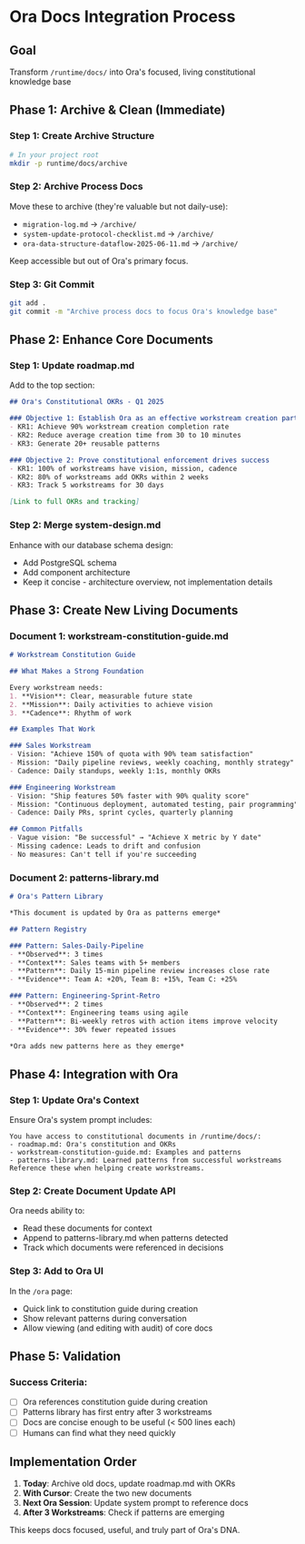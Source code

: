# Ora Docs Integration Process

## Goal
Transform `/runtime/docs/` into Ora's focused, living constitutional knowledge base

## Phase 1: Archive & Clean (Immediate)

### Step 1: Create Archive Structure
```bash
# In your project root
mkdir -p runtime/docs/archive
```

### Step 2: Archive Process Docs
Move these to archive (they're valuable but not daily-use):
- `migration-log.md` → `/archive/`
- `system-update-protocol-checklist.md` → `/archive/`
- `ora-data-structure-dataflow-2025-06-11.md` → `/archive/`

Keep accessible but out of Ora's primary focus.

### Step 3: Git Commit
```bash
git add .
git commit -m "Archive process docs to focus Ora's knowledge base"
```

## Phase 2: Enhance Core Documents

### Step 1: Update roadmap.md
Add to the top section:
```markdown
## Ora's Constitutional OKRs - Q1 2025

### Objective 1: Establish Ora as an effective workstream creation partner
- KR1: Achieve 90% workstream creation completion rate
- KR2: Reduce average creation time from 30 to 10 minutes
- KR3: Generate 20+ reusable patterns

### Objective 2: Prove constitutional enforcement drives success
- KR1: 100% of workstreams have vision, mission, cadence
- KR2: 80% of workstreams add OKRs within 2 weeks
- KR3: Track 5 workstreams for 30 days

[Link to full OKRs and tracking]
```

### Step 2: Merge system-design.md
Enhance with our database schema design:
- Add PostgreSQL schema
- Add component architecture
- Keep it concise - architecture overview, not implementation details

## Phase 3: Create New Living Documents

### Document 1: workstream-constitution-guide.md
```markdown
# Workstream Constitution Guide

## What Makes a Strong Foundation

Every workstream needs:
1. **Vision**: Clear, measurable future state
2. **Mission**: Daily activities to achieve vision
3. **Cadence**: Rhythm of work

## Examples That Work

### Sales Workstream
- Vision: "Achieve 150% of quota with 90% team satisfaction"
- Mission: "Daily pipeline reviews, weekly coaching, monthly strategy"
- Cadence: Daily standups, weekly 1:1s, monthly OKRs

### Engineering Workstream
- Vision: "Ship features 50% faster with 90% quality score"
- Mission: "Continuous deployment, automated testing, pair programming"
- Cadence: Daily PRs, sprint cycles, quarterly planning

## Common Pitfalls
- Vague vision: "Be successful" → "Achieve X metric by Y date"
- Missing cadence: Leads to drift and confusion
- No measures: Can't tell if you're succeeding
```

### Document 2: patterns-library.md
```markdown
# Ora's Pattern Library

*This document is updated by Ora as patterns emerge*

## Pattern Registry

### Pattern: Sales-Daily-Pipeline
- **Observed**: 3 times
- **Context**: Sales teams with 5+ members
- **Pattern**: Daily 15-min pipeline review increases close rate
- **Evidence**: Team A: +20%, Team B: +15%, Team C: +25%

### Pattern: Engineering-Sprint-Retro
- **Observed**: 2 times
- **Context**: Engineering teams using agile
- **Pattern**: Bi-weekly retros with action items improve velocity
- **Evidence**: 30% fewer repeated issues

*Ora adds new patterns here as they emerge*
```

## Phase 4: Integration with Ora

### Step 1: Update Ora's Context
Ensure Ora's system prompt includes:
```
You have access to constitutional documents in /runtime/docs/:
- roadmap.md: Ora's constitution and OKRs
- workstream-constitution-guide.md: Examples and patterns
- patterns-library.md: Learned patterns from successful workstreams
Reference these when helping create workstreams.
```

### Step 2: Create Document Update API
Ora needs ability to:
- Read these documents for context
- Append to patterns-library.md when patterns detected
- Track which documents were referenced in decisions

### Step 3: Add to Ora UI
In the `/ora` page:
- Quick link to constitution guide during creation
- Show relevant patterns during conversation
- Allow viewing (and editing with audit) of core docs

## Phase 5: Validation

### Success Criteria:
- [ ] Ora references constitution guide during creation
- [ ] Patterns library has first entry after 3 workstreams
- [ ] Docs are concise enough to be useful (< 500 lines each)
- [ ] Humans can find what they need quickly

## Implementation Order

1. **Today**: Archive old docs, update roadmap.md with OKRs
2. **With Cursor**: Create the two new documents
3. **Next Ora Session**: Update system prompt to reference docs
4. **After 3 Workstreams**: Check if patterns are emerging

This keeps docs focused, useful, and truly part of Ora's DNA.